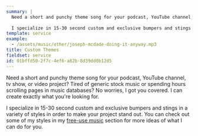 ```yaml
---
summary: |
  Need a short and punchy theme song for your podcast, YouTube channel, tv show, or video project? Tired of generic stock music or spending hours scrolling pages in music databases? No worries, I got you covered. I can create exactly what you're looking for.
  
  I specialize in 15-30 second custom and exclusive bumpers and stings in a variety of styles in order to make your project stand out.
template: service
example:
  - /assets/music/other/joseph-mcdade-doing-it-anyway.mp3
title: Custom Themes
fieldset: service
id: 01bffd50-2f7c-4ef6-a82b-8d39dd0b12d5
---
```

Need a short and punchy theme song for your podcast, YouTube channel, tv show, or video project? Tired of generic stock music or spending hours scrolling pages in music databases? No worries, I got you covered. I can create exactly what you're looking for.

I specialize in 15-30 second custom and exclusive bumpers and stings in a variety of styles in order to make your project stand out. You can check out some of my styles in my [free-use music](/music) section for more ideas of what I can do for you.